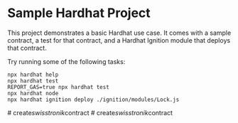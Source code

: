 # Sample Hardhat Project

This project demonstrates a basic Hardhat use case. It comes with a sample contract, a test for that contract, and a Hardhat Ignition module that deploys that contract.

Try running some of the following tasks:

```shell
npx hardhat help
npx hardhat test
REPORT_GAS=true npx hardhat test
npx hardhat node
npx hardhat ignition deploy ./ignition/modules/Lock.js
```
#   c r e a t e _ s w i s s t r o n i k _ c o n t r a c t  
 #   c r e a t e _ s w i s s t r o n i k _ c o n t r a c t  
 